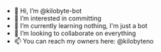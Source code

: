 - 👋 Hi, I’m @kilobyte-bot
- 👀 I’m interested in committing
- 🌱 I’m currently learning nothing, I'm just a bot
- 💞️ I’m looking to collaborate on everything
- 📫 You can reach my owners here: @kilobyteno
